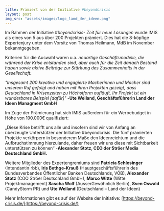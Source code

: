 ```yaml
---
title: Prämiert von der Initiative #beyondcrisis
layout: post
img_src: "assets/images/logo_land_der_ideen.png"
---
```

Im Rahmen der Initiative *#beyondcrisis- Zeit für neue Lösungen* wurde IMIS als eines von 5 aus über 200 Projekten prämiert. Dies hat die 8-köpfige Expertenjury unter dem Vorsitz von Thomas Heilmann, MdB im November bekanntgegeben. 

Kriterien für die Auswahl waren u.a. *neuartige Geschäftsmodelle, die während der Krise entstanden sind, aber auch für die Zeit danach Bestand haben sowie aktive Beiträge zur Stärkung des Zusammenhalts in der Gesellschaft.*

*"Insgesamt 200 kreative und engagierte Macherinnen und Macher sind unserem Ruf gefolgt und haben mit ihren Projekten gezeigt, dass Deutschland in Krisenzeiten zu Höchstform aufläuft. Ihr Projekt ist ein wunderbares Beispiel [dafür]"* 
-**Ute Weiland, Geschäftsführerin Land der Ideen Managment GmbH**

Im Zuge der Prämierung hat sich IMIS außerdem für ein Werbebudget in Höhe von 100.000€ qualifiziert:

„Diese Krise betrifft uns alle und insofern sind wir von Anfang an überzeugte Unterstützer der Initiative #beyondcrisis. Die fünf prämierten Projekte verkörpern in besonderem Maße den Ideenreichtum und die Aufbruchstimmung hierzulande, daher freuen wir uns diese mit Sichtbarkeit unterstützen zu können“
-**Alexander Stotz, CEO der Ströer Media Deutschland GmbH.**

Weitere Mitglieder des Expertengremiums sind **Patricia Schlesinger** (Intendantin rbb), **Iris Bethge-Krauß** (Hauptgeschäftsführerin des Bundesverbandes Öffentlicher Banken Deutschlands, VÖB), **Alexander Stotz** (COO Ströer Deutschland GmbH), **Marco Witte** (Witte Projektmanagement) **Sascha Wolf** (AusserGewöhnlich Berlin), **Sven Oswald** (CandyStorm PR) und **Ute Weiland** (Deutschland – Land der Ideen)

Mehr Informationen gibt es auf der Website der Initiative: [https://beyond-crisis.de/](https://beyond-crisis.de/)
